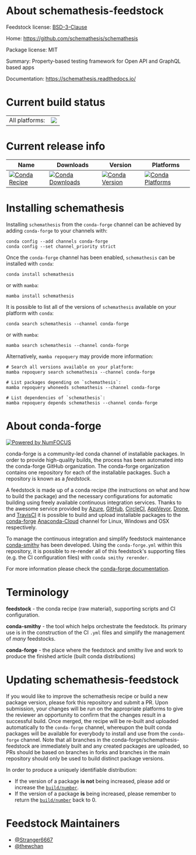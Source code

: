 About schemathesis-feedstock
============================

Feedstock license: [BSD-3-Clause](https://github.com/conda-forge/schemathesis-feedstock/blob/main/LICENSE.txt)

Home: https://github.com/schemathesis/schemathesis

Package license: MIT

Summary: Property-based testing framework for Open API and GraphQL based apps

Documentation: https://schemathesis.readthedocs.io/

Current build status
====================


<table><tr><td>All platforms:</td>
    <td>
      <a href="https://dev.azure.com/conda-forge/feedstock-builds/_build/latest?definitionId=17033&branchName=main">
        <img src="https://dev.azure.com/conda-forge/feedstock-builds/_apis/build/status/schemathesis-feedstock?branchName=main">
      </a>
    </td>
  </tr>
</table>

Current release info
====================

| Name | Downloads | Version | Platforms |
| --- | --- | --- | --- |
| [![Conda Recipe](https://img.shields.io/badge/recipe-schemathesis-green.svg)](https://anaconda.org/conda-forge/schemathesis) | [![Conda Downloads](https://img.shields.io/conda/dn/conda-forge/schemathesis.svg)](https://anaconda.org/conda-forge/schemathesis) | [![Conda Version](https://img.shields.io/conda/vn/conda-forge/schemathesis.svg)](https://anaconda.org/conda-forge/schemathesis) | [![Conda Platforms](https://img.shields.io/conda/pn/conda-forge/schemathesis.svg)](https://anaconda.org/conda-forge/schemathesis) |

Installing schemathesis
=======================

Installing `schemathesis` from the `conda-forge` channel can be achieved by adding `conda-forge` to your channels with:

```
conda config --add channels conda-forge
conda config --set channel_priority strict
```

Once the `conda-forge` channel has been enabled, `schemathesis` can be installed with `conda`:

```
conda install schemathesis
```

or with `mamba`:

```
mamba install schemathesis
```

It is possible to list all of the versions of `schemathesis` available on your platform with `conda`:

```
conda search schemathesis --channel conda-forge
```

or with `mamba`:

```
mamba search schemathesis --channel conda-forge
```

Alternatively, `mamba repoquery` may provide more information:

```
# Search all versions available on your platform:
mamba repoquery search schemathesis --channel conda-forge

# List packages depending on `schemathesis`:
mamba repoquery whoneeds schemathesis --channel conda-forge

# List dependencies of `schemathesis`:
mamba repoquery depends schemathesis --channel conda-forge
```


About conda-forge
=================

[![Powered by
NumFOCUS](https://img.shields.io/badge/powered%20by-NumFOCUS-orange.svg?style=flat&colorA=E1523D&colorB=007D8A)](https://numfocus.org)

conda-forge is a community-led conda channel of installable packages.
In order to provide high-quality builds, the process has been automated into the
conda-forge GitHub organization. The conda-forge organization contains one repository
for each of the installable packages. Such a repository is known as a *feedstock*.

A feedstock is made up of a conda recipe (the instructions on what and how to build
the package) and the necessary configurations for automatic building using freely
available continuous integration services. Thanks to the awesome service provided by
[Azure](https://azure.microsoft.com/en-us/services/devops/), [GitHub](https://github.com/),
[CircleCI](https://circleci.com/), [AppVeyor](https://www.appveyor.com/),
[Drone](https://cloud.drone.io/welcome), and [TravisCI](https://travis-ci.com/)
it is possible to build and upload installable packages to the
[conda-forge](https://anaconda.org/conda-forge) [Anaconda-Cloud](https://anaconda.org/)
channel for Linux, Windows and OSX respectively.

To manage the continuous integration and simplify feedstock maintenance
[conda-smithy](https://github.com/conda-forge/conda-smithy) has been developed.
Using the ``conda-forge.yml`` within this repository, it is possible to re-render all of
this feedstock's supporting files (e.g. the CI configuration files) with ``conda smithy rerender``.

For more information please check the [conda-forge documentation](https://conda-forge.org/docs/).

Terminology
===========

**feedstock** - the conda recipe (raw material), supporting scripts and CI configuration.

**conda-smithy** - the tool which helps orchestrate the feedstock.
                   Its primary use is in the construction of the CI ``.yml`` files
                   and simplify the management of *many* feedstocks.

**conda-forge** - the place where the feedstock and smithy live and work to
                  produce the finished article (built conda distributions)


Updating schemathesis-feedstock
===============================

If you would like to improve the schemathesis recipe or build a new
package version, please fork this repository and submit a PR. Upon submission,
your changes will be run on the appropriate platforms to give the reviewer an
opportunity to confirm that the changes result in a successful build. Once
merged, the recipe will be re-built and uploaded automatically to the
`conda-forge` channel, whereupon the built conda packages will be available for
everybody to install and use from the `conda-forge` channel.
Note that all branches in the conda-forge/schemathesis-feedstock are
immediately built and any created packages are uploaded, so PRs should be based
on branches in forks and branches in the main repository should only be used to
build distinct package versions.

In order to produce a uniquely identifiable distribution:
 * If the version of a package **is not** being increased, please add or increase
   the [``build/number``](https://docs.conda.io/projects/conda-build/en/latest/resources/define-metadata.html#build-number-and-string).
 * If the version of a package **is** being increased, please remember to return
   the [``build/number``](https://docs.conda.io/projects/conda-build/en/latest/resources/define-metadata.html#build-number-and-string)
   back to 0.

Feedstock Maintainers
=====================

* [@Stranger6667](https://github.com/Stranger6667/)
* [@thewchan](https://github.com/thewchan/)

